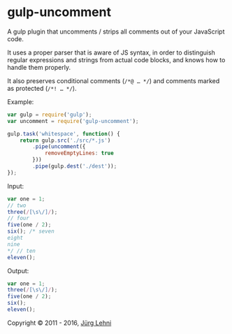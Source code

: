 # gulp-uncomment

A gulp plugin that uncomments / strips all comments out of your JavaScript code.

It uses a proper parser that is aware of JS syntax, in order to distinguish
regular expressions and strings from actual code blocks, and knows how to handle
them properly.

It also preserves conditional comments (`/*@ … */`) and comments marked as
protected (`/*! … */`).

Example:

```js
var gulp = require('gulp');
var uncomment = require('gulp-uncomment');

gulp.task('whitespace', function() {
    return gulp.src('./src/*.js')
        .pipe(uncomment({
            removeEmptyLines: true
        }))
        .pipe(gulp.dest('./dest'));
});
```

Input:

```js
var one = 1;
// two
three(/[\s\/]/);
// four
five(one / 2);
six(); /* seven
eight
nine
*/ // ten
eleven();
```

Output:

```js
var one = 1;
three(/[\s\/]/);
five(one / 2);
six(); 
eleven();
```

Copyright © 2011 - 2016, [Jürg Lehni](http://scratchdisk.com/)
